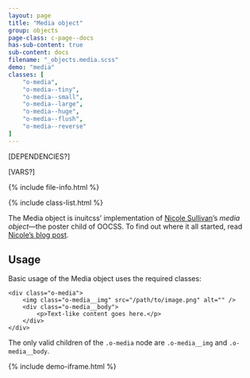 ```yaml
---
layout: page
title: "Media object"
group: objects
page-class: c-page--docs
has-sub-content: true
sub-content: docs
filename: "_objects.media.scss"
demo: "media"
classes: [
    "o-media",
    "o-media--tiny",
    "o-media--small",
    "o-media--large",
    "o-media--huge",
    "o-media--flush",
    "o-media--reverse"
]
---
```


[DEPENDENCIES?]

[VARS?]

{% include file-info.html %}

{% include class-list.html %}

The Media object is inuitcss’ implementation of [Nicole
Sullivan](https://twitter.com/stubbornella)’s <cite>media object</cite>—the
poster child of OOCSS. To find out where it all started, read [Nicole’s blog
post](http://www.stubbornella.org/content/2010/06/25/the-media-object-saves-hundreds-of-lines-of-code/).


## Usage

Basic usage of the Media object uses the required classes:

    <div class="o-media">
        <img class="o-media__img" src="/path/to/image.png" alt="" />
        <div class="o-media__body">
            <p>Text-like content goes here.</p>
        </div>
    </div>

The only valid children of the `.o-media` node are `.o-media__img` and
`.o-media__body`.

{% include demo-iframe.html %}
